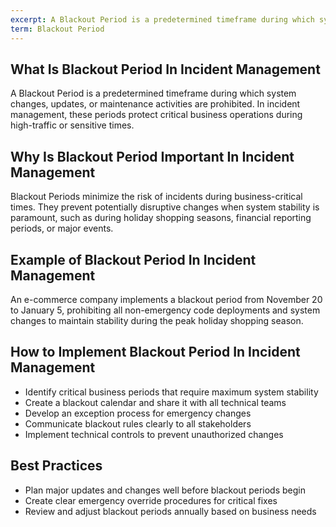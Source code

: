 ```yaml
---
excerpt: A Blackout Period is a predetermined timeframe during which system changes, updates, or maintenance activities are prohibited.
term: Blackout Period
---
```

## What Is Blackout Period In Incident Management

A Blackout Period is a predetermined timeframe during which system changes, updates, or maintenance activities are prohibited. In incident management, these periods protect critical business operations during high-traffic or sensitive times.

## Why Is Blackout Period Important In Incident Management

Blackout Periods minimize the risk of incidents during business-critical times. They prevent potentially disruptive changes when system stability is paramount, such as during holiday shopping seasons, financial reporting periods, or major events.

## Example of Blackout Period In Incident Management

An e-commerce company implements a blackout period from November 20 to January 5, prohibiting all non-emergency code deployments and system changes to maintain stability during the peak holiday shopping season.

## How to Implement Blackout Period In Incident Management

- Identify critical business periods that require maximum system stability
- Create a blackout calendar and share it with all technical teams
- Develop an exception process for emergency changes
- Communicate blackout rules clearly to all stakeholders
- Implement technical controls to prevent unauthorized changes

## Best Practices

- Plan major updates and changes well before blackout periods begin
- Create clear emergency override procedures for critical fixes
- Review and adjust blackout periods annually based on business needs